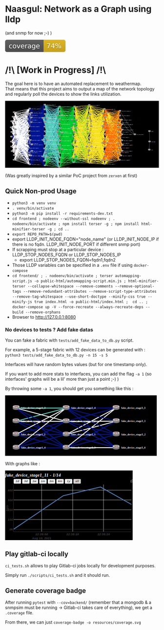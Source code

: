 # Naasgul: Network as a Graph using lldp
(and snmp for now ;-) )

![coverage](https://github.com/jpmondet/Naasgul/raw/master/resources/coverage.svg)

# /!\ [Work in Progress] /!\

The goal here is to have an automated replacement to weathermap.  
That means that this project aims to output a map of the network topology and regularly poll the devices to show the links utilization.

![Sample fabric with used links](https://github.com/jpmondet/Naasgul/raw/master/resources/sample_fabric_with_used_links.png)

(Was greatly inspired by a similar PoC project from `zerxen` at first)

## Quick Non-prod Usage

- `python3 -m venv venv`
- `. venv/bin/activate`
- `python3 -m pip install -r requirements-dev.txt`
- `cd frontend ; nodeenv --without-ssl nodeenv ; . nodeenv/bin/activate ; npm install terser -g ; npm install html-minifier-terser -g ; cd ..`
- `export REPO_PATH=$(pwd)`
- export LLDP_INIT_NODE_FQDN="node_name" (or LLDP_INIT_NODE_IP if there is no fqdn. LLDP_INIT_NODE_PORT if different snmp port)
- If scrapping must stop at a particular device : LLDP_STOP_NODES_FQDN or LLDP_STOP_NODES_IP
  - export LLDP_STOP_NODES_FQDN=fqdn1,fqdn2
- Those LLDP variables can be specified in a `.env` file if using `docker-compose`
- `cd frontend/ ; . nodeenv/bin/activate ; terser automapping-script.js -o public-html/automapping-script.min.js ; html-minifier-terser --collapse-whitespace --remove-comments --remove-optional-tags --remove-redundant-attributes --remove-script-type-attributes --remove-tag-whitespace --use-short-doctype --minify-css true --minify-js true index.html -o public-html/index.html ;  cd .. ; docker-compose up -V --force-recreate --always-recreate-deps --build --remove-orphans`
- Browser to http://127.0.0.1:8080

### No devices to tests ? Add fake datas

You can fake a fabric with `tests/add_fake_data_to_db.py` script.

For example, a 5-stage fabric with 12 devices can be generated with : `python3 tests/add_fake_data_to_db.py -n 15 -s 5`

Interfaces will have random bytes values (but for one timestamp only).

If you want to add more stats to interfaces, you can add the flag `-a 1` (so interfaces' graphs will be a lil' more than just a point ;-) )

By throwing some `-a 1`, you should get you something like this :

![Sample 5-stage fabric](https://github.com/jpmondet/Naasgul/raw/master/resources/sample_5_stages_fabric.png)

With graphs like :

![Sample iface graph](https://github.com/jpmondet/Naasgul/raw/master/resources/sample_iface_graph.png)

## Play gitlab-ci locally

`ci_tests.sh` allows to play Gitlab-ci jobs locally for development purposes.

Simply run `./scripts/ci_tests.sh` and it should run.

## Generate coverage badge

After running `pytest` with `--cov=backend/` (remember that a mongodb & a snmpsim must be running -> Gitlab-ci takes care of everything), we get a `.coverage` file.

From there, we can just `coverage-badge -o resources/coverage.svg`

